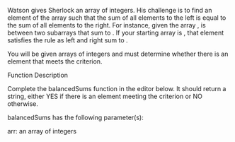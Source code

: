 Watson gives Sherlock an array of integers. His challenge is to find an element of the array such that the sum of all elements to the left is equal to the sum of all elements to the right. For instance, given the array ,  is between two subarrays that sum to . If your starting array is , that element satisfies the rule as left and right sum to .

You will be given arrays of integers and must determine whether there is an element that meets the criterion.

Function Description

Complete the balancedSums function in the editor below. It should return a string, either YES if there is an element meeting the criterion or NO otherwise.

balancedSums has the following parameter(s):

arr: an array of integers
